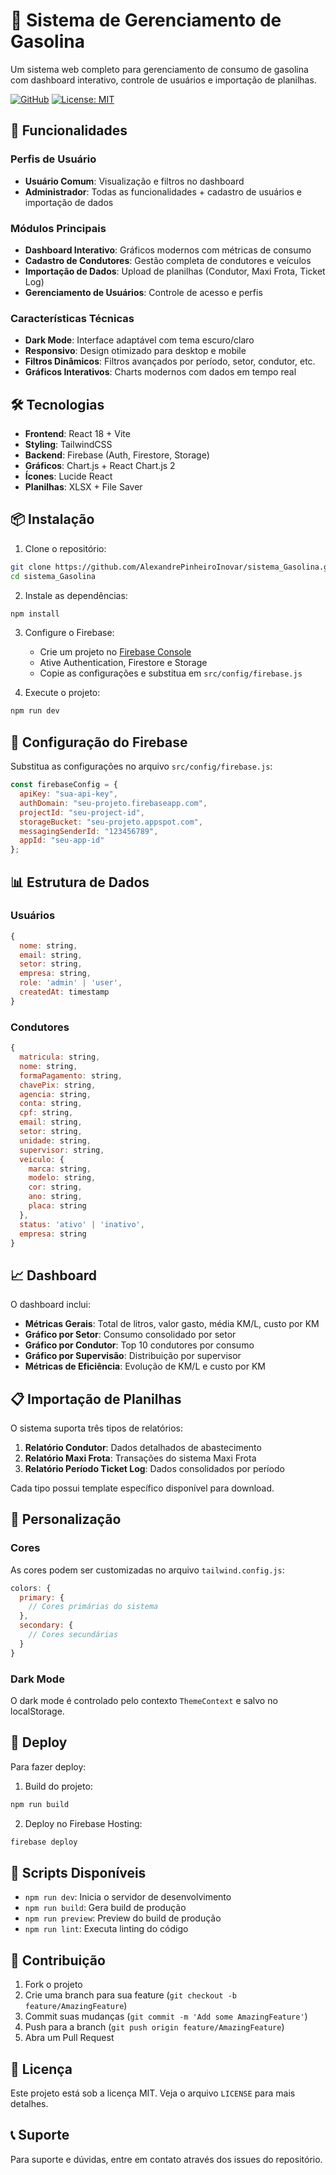 # 🚗 Sistema de Gerenciamento de Gasolina

Um sistema web completo para gerenciamento de consumo de gasolina com dashboard interativo, controle de usuários e importação de planilhas.

[![GitHub](https://img.shields.io/badge/GitHub-AlexandrePinheiroInovar-blue?logo=github)](https://github.com/AlexandrePinheiroInovar/sistema_Gasolina)
[![License: MIT](https://img.shields.io/badge/License-MIT-yellow.svg)](https://opensource.org/licenses/MIT)

## 🚀 Funcionalidades

### Perfis de Usuário
- **Usuário Comum**: Visualização e filtros no dashboard
- **Administrador**: Todas as funcionalidades + cadastro de usuários e importação de dados

### Módulos Principais
- **Dashboard Interativo**: Gráficos modernos com métricas de consumo
- **Cadastro de Condutores**: Gestão completa de condutores e veículos
- **Importação de Dados**: Upload de planilhas (Condutor, Maxi Frota, Ticket Log)
- **Gerenciamento de Usuários**: Controle de acesso e perfis

### Características Técnicas
- **Dark Mode**: Interface adaptável com tema escuro/claro
- **Responsivo**: Design otimizado para desktop e mobile
- **Filtros Dinâmicos**: Filtros avançados por período, setor, condutor, etc.
- **Gráficos Interativos**: Charts modernos com dados em tempo real

## 🛠️ Tecnologias

- **Frontend**: React 18 + Vite
- **Styling**: TailwindCSS
- **Backend**: Firebase (Auth, Firestore, Storage)
- **Gráficos**: Chart.js + React Chart.js 2
- **Ícones**: Lucide React
- **Planilhas**: XLSX + File Saver

## 📦 Instalação

1. Clone o repositório:
```bash
git clone https://github.com/AlexandrePinheiroInovar/sistema_Gasolina.git
cd sistema_Gasolina
```

2. Instale as dependências:
```bash
npm install
```

3. Configure o Firebase:
   - Crie um projeto no [Firebase Console](https://console.firebase.google.com)
   - Ative Authentication, Firestore e Storage
   - Copie as configurações e substitua em `src/config/firebase.js`

4. Execute o projeto:
```bash
npm run dev
```

## 🔧 Configuração do Firebase

Substitua as configurações no arquivo `src/config/firebase.js`:

```javascript
const firebaseConfig = {
  apiKey: "sua-api-key",
  authDomain: "seu-projeto.firebaseapp.com",
  projectId: "seu-project-id",
  storageBucket: "seu-projeto.appspot.com",
  messagingSenderId: "123456789",
  appId: "seu-app-id"
};
```

## 📊 Estrutura de Dados

### Usuários
```javascript
{
  nome: string,
  email: string,
  setor: string,
  empresa: string,
  role: 'admin' | 'user',
  createdAt: timestamp
}
```

### Condutores
```javascript
{
  matricula: string,
  nome: string,
  formaPagamento: string,
  chavePix: string,
  agencia: string,
  conta: string,
  cpf: string,
  email: string,
  setor: string,
  unidade: string,
  supervisor: string,
  veiculo: {
    marca: string,
    modelo: string,
    cor: string,
    ano: string,
    placa: string
  },
  status: 'ativo' | 'inativo',
  empresa: string
}
```

## 📈 Dashboard

O dashboard inclui:

- **Métricas Gerais**: Total de litros, valor gasto, média KM/L, custo por KM
- **Gráfico por Setor**: Consumo consolidado por setor
- **Gráfico por Condutor**: Top 10 condutores por consumo
- **Gráfico por Supervisão**: Distribuição por supervisor
- **Métricas de Eficiência**: Evolução de KM/L e custo por KM

## 📋 Importação de Planilhas

O sistema suporta três tipos de relatórios:

1. **Relatório Condutor**: Dados detalhados de abastecimento
2. **Relatório Maxi Frota**: Transações do sistema Maxi Frota
3. **Relatório Período Ticket Log**: Dados consolidados por período

Cada tipo possui template específico disponível para download.

## 🎨 Personalização

### Cores
As cores podem ser customizadas no arquivo `tailwind.config.js`:

```javascript
colors: {
  primary: {
    // Cores primárias do sistema
  },
  secondary: {
    // Cores secundárias
  }
}
```

### Dark Mode
O dark mode é controlado pelo contexto `ThemeContext` e salvo no localStorage.

## 🚀 Deploy

Para fazer deploy:

1. Build do projeto:
```bash
npm run build
```

2. Deploy no Firebase Hosting:
```bash
firebase deploy
```

## 📝 Scripts Disponíveis

- `npm run dev`: Inicia o servidor de desenvolvimento
- `npm run build`: Gera build de produção
- `npm run preview`: Preview do build de produção
- `npm run lint`: Executa linting do código

## 🤝 Contribuição

1. Fork o projeto
2. Crie uma branch para sua feature (`git checkout -b feature/AmazingFeature`)
3. Commit suas mudanças (`git commit -m 'Add some AmazingFeature'`)
4. Push para a branch (`git push origin feature/AmazingFeature`)
5. Abra um Pull Request

## 📄 Licença

Este projeto está sob a licença MIT. Veja o arquivo `LICENSE` para mais detalhes.

## 📞 Suporte

Para suporte e dúvidas, entre em contato através dos issues do repositório.